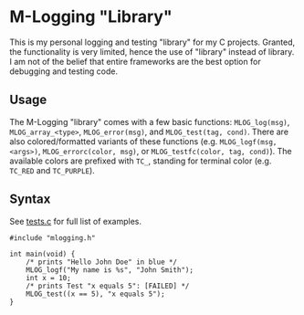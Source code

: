 # M-Logging "Library"
This is my personal logging and testing "library" for my C projects. Granted,
the functionality is very limited, hence the use of "library" instead of
library. I am not of the belief that entire frameworks are the best option
for debugging and testing code. 

## Usage
The M-Logging "library" comes with a few basic functions: `MLOG_log(msg)`,
`MLOG_array_<type>`, `MLOG_error(msg)`, and `MLOG_test(tag, cond)`. There
are also colored/formatted variants of these functions
(e.g. `MLOG_logf(msg, <args>)`, `MLOG_errorc(color, msg)`, or
`MLOG_testfc(color, tag, cond)`). The available colors are prefixed with `TC_`, standing for terminal color (e.g. `TC_RED` and `TC_PURPLE`).

## Syntax 
See [tests.c](tests.c) for full list of examples. 

```
#include "mlogging.h"

int main(void) {
    /* prints "Hello John Doe" in blue */
    MLOG_logf("My name is %s", "John Smith");
    int x = 10;
    /* prints Test "x equals 5": [FAILED] */
    MLOG_test((x == 5), "x equals 5");
}
```
